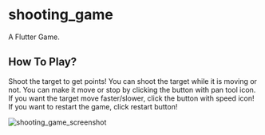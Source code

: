 # shooting_game

A Flutter Game.

## How To Play?

Shoot the target to get points! You can shoot the target while it is moving or not. 
You can make it move or stop by clicking the button with pan tool icon.
If you want the target move faster/slower, click the button with speed icon!
If you want to restart the game, click restart button!

![shooting_game_screenshot](https://github.com/GizemGoksu/ShootingGame/assets/102183115/7cab9c13-0c66-45b1-9a06-7bf7309070c3)
